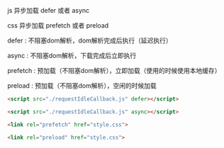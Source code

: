 js 异步加载 defer 或者 async

css 异步加载 prefetch 或者 preload



defer : 不阻塞dom解析，dom解析完成后执行（延迟执行）

async : 不阻塞dom解析，下载完成后立即执行



prefetch : 预加载（不阻塞dom解析），立即加载（使用的时候使用本地缓存）

preload : 预加载（不阻塞dom解析），空闲的时候加载



```html
<script src="./requestIdleCallback.js" defer></script>

<script src="./requestIdleCallback.js" async></script>

<link rel="prefetch" href="style.css">

<link rel="preload" href="style.css">
```


